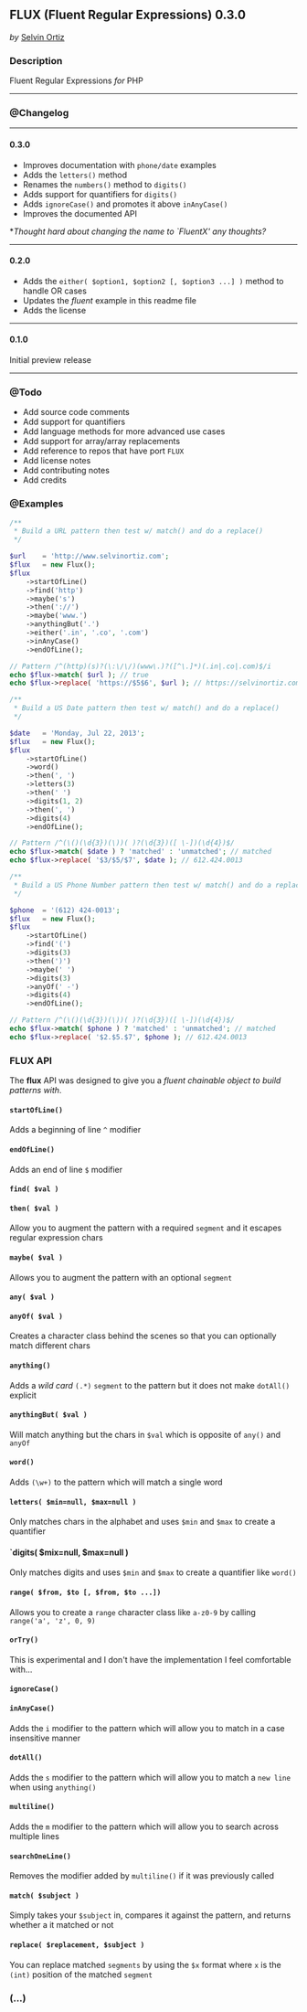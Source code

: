 ## FLUX (Fluent Regular Expressions) 0.3.0
*by* [Selvin Ortiz](http://twitter.com/selvinortiz)

### Description
Fluent Regular Expressions _for_ PHP

----

### @Changelog

----
#### 0.3.0
- Improves documentation with `phone/date` examples
- Adds the `letters()` method
- Renames the `numbers()` method to `digits()`
- Adds support for quantifiers for `digits()`
- Adds `ignoreCase()` and promotes it above `inAnyCase()`
- Improves the documented API

*_Thought hard about changing the name to `FluentX' any thoughts?_

----
#### 0.2.0
- Adds the `either( $option1, $option2 [, $option3 ...] )` method to handle OR cases
- Updates the *fluent* example in this readme file
- Adds the license

----
#### 0.1.0
Initial preview release

----

### @Todo
- Add source code comments
- Add support for quantifiers
- Add language methods for more advanced use cases
- Add support for array/array replacements
- Add reference to repos that have port `FLUX`
- Add license notes
- Add contributing notes
- Add credits

### @Examples

```php
/**
 * Build a URL pattern then test w/ match() and do a replace()
 */

$url	= 'http://www.selvinortiz.com';
$flux	= new Flux();
$flux
	->startOfLine()
	->find('http')
	->maybe('s')
	->then('://')
	->maybe('www.')
	->anythingBut('.')
	->either('.in', '.co', '.com')
	->inAnyCase()
	->endOfLine();

// Pattern /^(http)(s)?(\:\/\/)(www\.)?([^\.]*)(.in|.co|.com)$/i
echo $flux->match( $url ); // true
echo $flux->replace( 'https://$5$6', $url ); // https://selvinortiz.com

/**
 * Build a US Date pattern then test w/ match() and do a replace()
 */

$date	= 'Monday, Jul 22, 2013';
$flux	= new Flux();
$flux
	->startOfLine()
	->word()
	->then(', ')
	->letters(3)
	->then(' ')
	->digits(1, 2)
	->then(', ')
	->digits(4)
	->endOfLine();

// Pattern /^(\()(\d{3})(\))( )?(\d{3})([ \-])(\d{4})$/
echo $flux->match( $date ) ? 'matched' : 'unmatched'; // matched
echo $flux->replace( '$3/$5/$7', $date ); // 612.424.0013

/**
 * Build a US Phone Number pattern then test w/ match() and do a replace()
 */

$phone	= '(612) 424-0013';
$flux	= new Flux();
$flux
	->startOfLine()
	->find('(')
	->digits(3)
	->then(')')
	->maybe(' ')
	->digits(3)
	->anyOf(' -')
	->digits(4)
	->endOfLine();

// Pattern /^(\()(\d{3})(\))( )?(\d{3})([ \-])(\d{4})$/
echo $flux->match( $phone ) ? 'matched' : 'unmatched'; // matched
echo $flux->replace( '$2.$5.$7', $phone ); // 612.424.0013
```

### FLUX API
The **flux** API was designed to give you a *fluent chainable object to build patterns with*.

#### `startOfLine()`
Adds a beginning of line `^` modifier

#### `endOfLine()`
Adds an end of line `$` modifier

#### `find( $val )`
#### `then( $val )`
Allow you to augment the pattern with a required `segment` and it escapes regular expression chars

#### `maybe( $val )`
Allows you to augment the pattern with an optional `segment`

#### `any( $val )`
#### `anyOf( $val )`
Creates a character class behind the scenes so that you can optionally match different chars

#### `anything()`
Adds a *wild card* `(.*)` `segment` to the pattern but it does not make `dotAll()` explicit

#### `anythingBut( $val )`
Will match anything but the chars in `$val` which is opposite of `any()` and `anyOf`

#### `word()`
Adds `(\w+)` to the pattern which will match a single word

#### `letters( $min=null, $max=null )`
Only matches chars in the alphabet and uses `$min` and `$max` to create a quantifier

#### `digits( $mix=null, $max=null )
Only matches digits and uses `$min` and `$max` to create a quantifier like `word()`

#### `range( $from, $to [, $from, $to ...])`
Allows you to create a `range` character class like `a-z0-9` by calling `range('a', 'z', 0, 9)`

#### `orTry()`
This is experimental and I don't have the implementation I feel comfortable with...

#### `ignoreCase()`
#### `inAnyCase()`
Adds the `i` modifier to the pattern which will allow you to match in a case insensitive manner

#### `dotAll()`
Adds the `s` modifier to the pattern which will allow you to match a `new line` when using `anything()`

#### `multiline()`
Adds the `m` modifier to the pattern which will allow you to search across multiple lines

#### `searchOneLine()`
Removes the modifier added by `multiline()` if it was previously called

#### `match( $subject )`
Simply takes your `$subject` in, compares it against the pattern, and returns whether a it matched or not

#### `replace( $replacement, $subject )`
You can replace matched `segments` by using the `$x` format where `x` is the `(int)` position of the matched `segment`

### (...)
